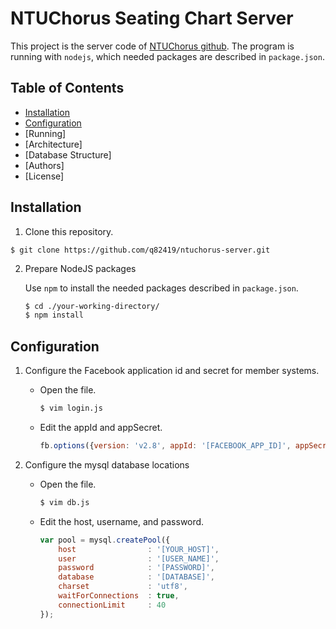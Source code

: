 # NTUChorus Seating Chart Server

This project is the server code of [NTUChorus github](http://ntuchorus.github.io). The program is running with `nodejs`, which needed packages are described in `package.json`.

## Table of Contents

* [Installation](#Installation)
* [Configuration](#Configutation)
* [Running]
* [Architecture]
* [Database Structure]
* [Authors]
* [License]

## Installation

1. Clone this repository.

```
$ git clone https://github.com/q82419/ntuchorus-server.git
```

2. Prepare NodeJS packages

   Use `npm` to install the needed packages described in `package.json`.

   ```bash
   $ cd ./your-working-directory/
   $ npm install
   ```

## Configuration

1. Configure the Facebook application id and secret for member systems.
   - Open the file.
     ```bash
     $ vim login.js
     ```
   - Edit the appId and appSecret.
     ```javascript
     fb.options({version: 'v2.8', appId: '[FACEBOOK_APP_ID]', appSecret: 'FACEBOK_APP_SECRET'});
     ```

2. Configure the mysql database locations
   - Open the file.
     ```bash
     $ vim db.js
     ```
   - Edit the host, username, and password.
     ```javascript
     var pool = mysql.createPool({
         host                : '[YOUR_HOST]',
         user                : '[USER_NAME]',
         password            : '[PASSWORD]',
         database            : '[DATABASE]',
         charset             : 'utf8',
         waitForConnections  : true,
         connectionLimit     : 40
     });
     ```
